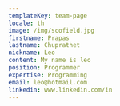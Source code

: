 ```yaml
---
templateKey: team-page
locale: th
image: /img/scofield.jpg
firstname: Prapas
lastname: Chuprathet
nickname: Leo
content: My name is leo
position: Programmer
expertise: Programming
email: leo@hotmail.com
linkedin: www.linkedin.com/in
---
```


